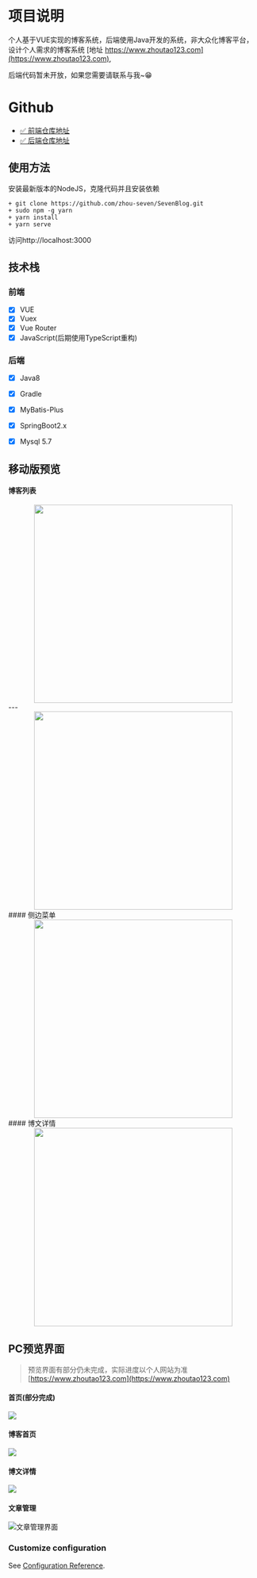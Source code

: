 # 项目说明

个人基于VUE实现的博客系统，后端使用Java开发的系统，非大众化博客平台，设计个人需求的博客系统 [地址 https://www.zhoutao123.com](https://www.zhoutao123.com),

后端代码暂未开放，如果您需要请联系与我~😁

# Github

+ [✅ 前端仓库地址](https://github.com/zhou-seven/SevenBlog-FrontEnd)
+ [✅ 后端仓库地址](https://github.com/zhou-seven/SevenBlog-BackEnd)


## 使用方法

安装最新版本的NodeJS，克隆代码并且安装依赖

```shell script
+ git clone https://github.com/zhou-seven/SevenBlog.git
+ sudo npm -g yarn
+ yarn install
+ yarn serve
```

访问http://localhost:3000


## 技术栈

### 前端
- [x] VUE
- [x] Vuex
- [x] Vue Router
- [x] JavaScript(后期使用TypeScript重构)

### 后端
- [x] Java8
- [x] Gradle
- [x] MyBatis-Plus
- [x] SpringBoot2.x
- [x] Mysql 5.7



## 移动版预览

#### 博客列表

<div style="text-align: center">
<img src="./doc/top.png" width="400"/>
</div>
---

<div style="text-align: center">
<img src="./doc/top.png" width="400"/>
</div>
#### 侧边菜单

<div style="text-align: center">
<img src="./doc/category.png" width="400"/>
</div>
#### 博文详情

<div style="text-align: center">
<img src="./doc/detail.png" width="400"/>
</div>

## PC预览界面

> 预览界面有部分仍未完成，实际进度以个人网站为准 [https://www.zhoutao123.com](https://www.zhoutao123.com)

#### 首页(部分完成)

![](https://taoes-blog.oss-cn-shanghai.aliyuncs.com/picture/index-page.jpg)

#### 博客首页

![](https://taoes-blog.oss-cn-shanghai.aliyuncs.com/picture/index-blog.jpg)


#### 博文详情
![](https://taoes-blog.oss-cn-shanghai.aliyuncs.com/picture/blog-detail.jpg)


#### 文章管理

![文章管理界面](https://taoes-blog.oss-cn-shanghai.aliyuncs.com/picture/%E6%96%87%E7%AB%A0%E7%AE%A1%E7%90%86.png)



### Customize configuration
See [Configuration Reference](https://cli.vuejs.org/config/).
